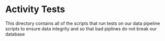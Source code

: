 # Activity Tests

This directory contains all of the scripts that run tests on our 
data pipeline scripts to ensure data integrity and so that bad 
piplines do not break our database
